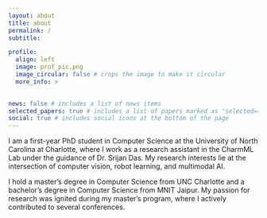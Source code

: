 ```yaml
---
layout: about
title: about
permalink: /
subtitle: 

profile:
  align: left
  image: prof_pic.png
  image_circular: false # crops the image to make it circular
  more_info: >
    

news: false # includes a list of news items
selected_papers: true # includes a list of papers marked as "selected={true}"
social: true # includes social icons at the bottom of the page
---
```

I am a first-year PhD student in Computer Science at the University of North Carolina at Charlotte, where I work as a research assistant in the CharmML Lab under the guidance of Dr. Srijan Das. My research interests lie at the intersection of computer vision, robot learning, and multimodal AI.

I hold a master’s degree in Computer Science from UNC Charlotte and a bachelor’s degree in Computer Science from MNIT Jaipur. My passion for research was ignited during my master’s program, where I actively contributed to several conferences.  

<!-- 
Link to your social media connections, too. This theme is set up to use [Font Awesome icons](https://fontawesome.com/) and [Academicons](https://jpswalsh.github.io/academicons/), like the ones below. Add your Facebook, Twitter, LinkedIn, Google Scholar, or just disable all of them. -->
